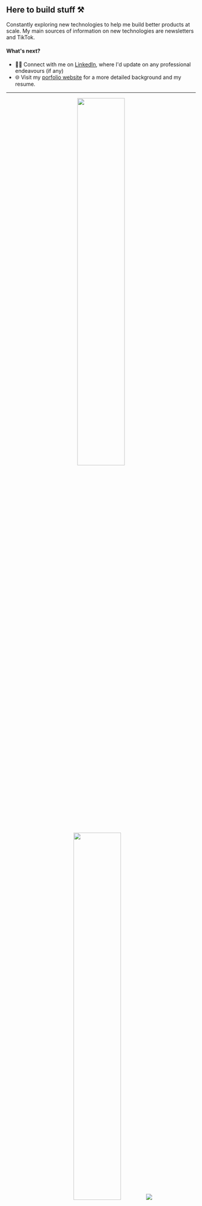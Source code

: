 ## Here to build stuff  ⚒

Constantly exploring new technologies to help me build better products at scale. My main sources of information on new technologies are newsletters and TikTok.

<!-- ### Life 🌴 
----  
🏢 | ☃️
--- | --- 
[**Indeed.com**](https://www.linkedin.com/company/indeed-com/) | Software Engineer
:) | Freelance Developer
[**ByteDance**](https://www.linkedin.com/company/bytedance/) | Data Engineer Intern
[**Shopee**](https://www.linkedin.com/company/shopee/) | Data Science Intern
[**NDR Medical**](https://www.linkedin.com/company/ndr-medical/) | Machine Learning Engineer Intern
[**GovTech Singapore**](https://www.linkedin.com/company/govtech-singapore/) | System Software Engineer Intern
[**National University of Singapore**](https://www.linkedin.com/school/national-university-of-singapore/) | Student -->

<!--
**xfated/xfated** is a ✨ _special_ ✨ repository because its `README.md` (this file) appears on your GitHub profile.

Here are some ideas to get you started:

- 🔭 I’m currently working on ...
- 🌱 I’m currently learning ...
- 👯 I’m looking to collaborate on ...
- 🤔 I’m looking for help with ...
- 💬 Ask me about ...
- 📫 How to reach me: ...
- 😄 Pronouns: ...
- ⚡ Fun fact: ...
-->

#### What's next? 
- 🙌🏼 Connect with me on [LinkedIn](https://www.linkedin.com/in/kai-yang-tay/), where I'd update on any professional endeavours (if any)
- 🌐 Visit my [porfolio website](https://xfated.github.io/portfolio-site/) for a more detailed background and my resume.

---
<!-- <p align = "center">
  <img src = "https://github-readme-stats.vercel.app/api?username=xfated&show_icons=true&theme=bear" width = 400>
  <img src = "https://github-readme-streak-stats.herokuapp.com?user=xfated&theme=dark&hide_border=true" width = 400>
</p> -->

<p align="center">
  <img height="50%" width="auto" src ="https://github-readme-stats.vercel.app/api?username=xfated&show_icons=true&count_private=true&theme=darcula&hide_border=true&hide=issues,contribs&bg_color=00000000">
  <img height="50%" width="auto" src ="https://github-readme-stats.vercel.app/api/top-langs/?username=xfated&layout=compact&hide_border=true&theme=darcula&bg_color=00000000&langs_count=6&hide=jupyter%20notebook,tex,css,php&exclude_repo=Pacman-AI">
  <img src ="https://github-readme-streak-stats.herokuapp.com?user=xfated&theme=darcula&hide_border=true&background=FFFFFF00">
</p>


---
#### Stuff I've used

<!-- https://simpleicons.org/ -->
Languages:  
![Python](https://img.shields.io/badge/-Python-3776AB?logo=python&logoColor=white)
![java](https://img.shields.io/badge/-Java-ED8B00?logo=java&logoColor=white)
![Golang](https://img.shields.io/badge/-Golang-00ADD8?logo=go&logoColor=white)
![JavaScript](https://img.shields.io/badge/-JavaScript-F7DF1E?logo=javascript&logoColor=white)
![TypeScript](https://img.shields.io/badge/-TypeScript-3178C6?logo=typescript&logoColor=white)
![MySQL](https://img.shields.io/badge/-MySQL-F29111?logo=MySQL&logoColor=white)  
Frameworks:  
![React](https://img.shields.io/badge/-React-61DAFB?logo=react&logoColor=white)
![Next.js](https://img.shields.io/badge/-Next.js-000000?logo=Next.js&logoColor=white)
![Spring Boot](https://img.shields.io/badge/-Spring_Boot-6DB33F?logo=spring&logoColor=white)
![GraphQL](https://img.shields.io/badge/-GraphQL-E10098?logo=graphql&logoColor=white)  
Others:  
![Terraform](https://img.shields.io/badge/-Terraform-7B42BC?logo=terraform&logoColor=white)
![Docker](https://img.shields.io/badge/-Docker-2496ED?logo=docker&logoColor=white)
![Kubernetes](https://img.shields.io/badge/-Kubernetes-326CE5?logo=kubernetes&logoColor=white)  
Cloud:  
![Amazon AWS](https://img.shields.io/badge/-Amazon_AWS-232F3E?logo=amazonaws&logoColor=white)
![Firebase](https://img.shields.io/badge/-Firebase-FFCA28?logo=firebase&logoColor=white)
![Google Cloud Platform](https://img.shields.io/badge/-Google_Cloud_Platform-4285f4?logo=googlecloud&logoColor=white)  
Machine Learning Frameworks:  
![TensorFlow](https://img.shields.io/badge/-TensorFlow-C2AD6F?logo=tensorflow&logoColor=white)
![PyTorch](https://img.shields.io/badge/-PyTorch-EE4C2C?logo=pytorch&logoColor=white)